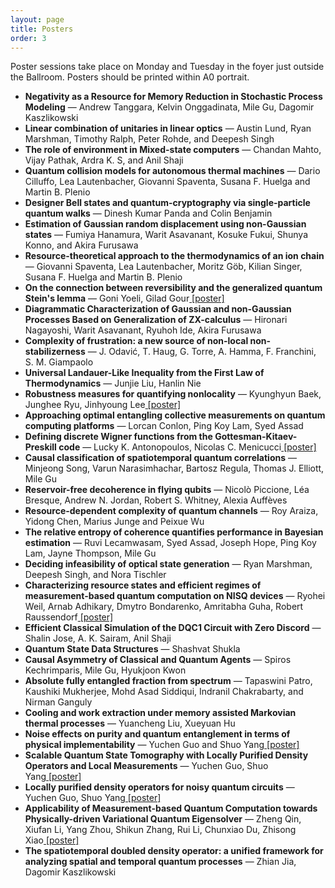 ```yaml
---
layout: page
title: Posters
order: 3
---
```


<!---![Garden By the Bay](/garden_bay.jpg)--->

<!---![Merlion](/merlion.jpg)--->

Poster sessions take place on Monday and Tuesday in the foyer just outside the Ballroom. Posters should be printed within A0 portrait.  

* **Negativity as a Resource for Memory Reduction in Stochastic Process Modeling** &mdash; Andrew Tanggara, Kelvin Onggadinata, Mile Gu, Dagomir Kaszlikowski
* **Linear combination of unitaries in linear optics** &mdash; Austin Lund,  Ryan Marshman, Timothy Ralph, Peter Rohde, and Deepesh Singh
* **The role of environment in Mixed-state computers** &mdash; Chandan Mahto, Vijay Pathak, Ardra K. S, and Anil Shaji 
* **Quantum collision models for autonomous thermal machines** &mdash; Dario Cilluffo, Lea Lautenbacher, Giovanni Spaventa, Susana F. Huelga and Martin B. Plenio
* **Designer Bell states and quantum-cryptography via single-particle quantum walks** &mdash; Dinesh Kumar Panda and Colin Benjamin
* **Estimation of Gaussian random displacement using non-Gaussian states** &mdash; Fumiya Hanamura, Warit Asavanant, Kosuke Fukui, Shunya Konno, and Akira Furusawa
* **Resource-theoretical approach to the thermodynamics of an ion chain** &mdash; Giovanni Spaventa, Lea Lautenbacher, Moritz Göb, Kilian Singer, Susana F. Huelga and Martin B. Plenio
* **On the connection between reversibility and the generalized quantum Stein's lemma** &mdash; Goni Yoeli, Gilad Gour<a href="https://drive.google.com/file/d/13_SSskjDWkfnhRtwTuAH0yiCf1-IWZNr/view?usp=sharing">&nbsp;[poster]</a>
* **Diagrammatic Characterization of Gaussian and non-Gaussian Processes Based on Generalization of ZX-calculus** &mdash; Hironari Nagayoshi, Warit Asavanant, Ryuhoh Ide, Akira Furusawa
* **Complexity of frustration: a new source of non-local non-stabilizerness** &mdash; J. Odavić, T. Haug, G. Torre, A. Hamma, F. Franchini, S. M. Giampaolo
* **Universal Landauer-Like Inequality from the First Law of Thermodynamics** &mdash; Junjie Liu, Hanlin Nie
* **Robustness measures for quantifying nonlocality** &mdash; Kyunghyun Baek, Junghee Ryu, Jinhyoung Lee<a href="https://drive.google.com/file/d/1tkeiThdcnWzOWRiHso8TRkPTioEeeIYu/view?usp=sharing">&nbsp;[poster]</a>
* **Approaching optimal entangling collective measurements on quantum computing platforms** &mdash; Lorcan Conlon, Ping Koy Lam, Syed Assad
* **Defining discrete Wigner functions from the Gottesman-Kitaev-Preskill code** &mdash; Lucky K. Antonopoulos, Nicolas C. Menicucci<a href="https://drive.google.com/file/d/1ZVU4Wx1AIIBAe3S0bxo5P2qkltBe6p6s/view?usp=sharing">&nbsp;[poster]</a>
* **Causal classification of spatiotemporal quantum correlations** &mdash; Minjeong Song, Varun Narasimhachar, Bartosz Regula, Thomas J. Elliott, Mile Gu
* **Reservoir-free decoherence in flying qubits** &mdash; Nicolò Piccione, Léa Bresque, Andrew N. Jordan, Robert S. Whitney, Alexia Auffèves
* **Resource-dependent complexity of quantum channels** &mdash; Roy Araiza, Yidong Chen, Marius Junge and Peixue Wu 
* **The relative entropy of coherence quantifies performance in Bayesian estimation** &mdash; Ruvi Lecamwasam, Syed Assad, Joseph Hope, Ping Koy Lam, Jayne Thompson, Mile Gu
* **Deciding infeasibility of optical state generation** &mdash; Ryan Marshman, Deepesh Singh, and Nora Tischler
* **Characterizing resource states and efficient regimes of measurement-based quantum computation on NISQ devices** &mdash; Ryohei Weil, Arnab Adhikary, Dmytro Bondarenko, Amritabha Guha, Robert Raussendorf<a href="https://drive.google.com/file/d/1tzo-n3M1UdNO9L4tZuks_z9UO2wvYFZD/view?usp=sharing">&nbsp;[poster]</a>
* **Efficient Classical Simulation of the DQC1 Circuit with Zero Discord** &mdash; Shalin Jose, A. K. Sairam, Anil Shaji
* **Quantum State Data Structures** &mdash; Shashvat Shukla
* **Causal Asymmetry of Classical and Quantum Agents** &mdash; Spiros Kechrimparis, Mile Gu, Hyukjoon Kwon
* **Absolute fully entangled fraction from spectrum** &mdash; Tapaswini Patro, Kaushiki Mukherjee, Mohd Asad Siddiqui, Indranil Chakrabarty, and Nirman Ganguly
* **Cooling and work extraction under memory assisted Markovian thermal processes** &mdash; Yuancheng Liu, Xueyuan Hu
* **Noise effects on purity and quantum entanglement in terms of physical implementability** &mdash; Yuchen Guo and Shuo Yang<a href="https://drive.google.com/file/d/1WhdubZxgfmswCkY0bi1gvWuYEYbcvPUu/view?usp=sharing">&nbsp;[poster]</a>
* **Scalable Quantum State Tomography with Locally Purified Density Operators and Local Measurements** &mdash; Yuchen Guo, Shuo Yang<a href="https://drive.google.com/file/d/1dqApjVQKatW4eGPB_0gpgmoR2FdEaJj6/view?usp=sharing">&nbsp;[poster]</a>
* **Locally purified density operators for noisy quantum circuits** &mdash; Yuchen Guo, Shuo Yang<a href="https://drive.google.com/file/d/1nOc5dkCet5wg9RTE4Q8xmx3bb6fbdT4C/view?usp=sharing">&nbsp;[poster]</a>
* **Applicability of Measurement-based Quantum Computation towards Physically-driven Variational Quantum Eigensolver** &mdash; Zheng Qin, Xiufan Li, Yang Zhou, Shikun Zhang, Rui Li, Chunxiao Du, Zhisong Xiao<a href="https://drive.google.com/file/d/1BGsjhKij8griJx_H3cL5ftGd9_EKEPht/view?usp=sharing">&nbsp;[poster]</a>
* **The spatiotemporal doubled density operator: a unified framework for analyzing spatial and temporal quantum processes** &mdash; Zhian Jia, Dagomir Kaszlikowski
